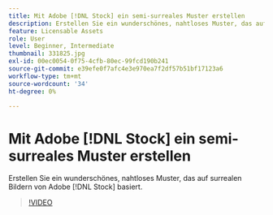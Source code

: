 ```yaml
---
title: Mit Adobe [!DNL Stock] ein semi-surreales Muster erstellen
description: Erstellen Sie ein wunderschönes, nahtloses Muster, das auf surrealen Bildern von Adobe basiert [!DNL Stock]
feature: Licensable Assets
role: User
level: Beginner, Intermediate
thumbnail: 331825.jpg
exl-id: 00ec0054-0f75-4cfb-80ec-99fcd190b241
source-git-commit: e39efe0f7afc4e3e970ea7f2df57b51bf17123a6
workflow-type: tm+mt
source-wordcount: '34'
ht-degree: 0%

---
```


# Mit Adobe [!DNL Stock] ein semi-surreales Muster erstellen

Erstellen Sie ein wunderschönes, nahtloses Muster, das auf surrealen Bildern von Adobe [!DNL Stock] basiert.

>[!VIDEO](https://video.tv.adobe.com/v/331825?hidetitle=true)
